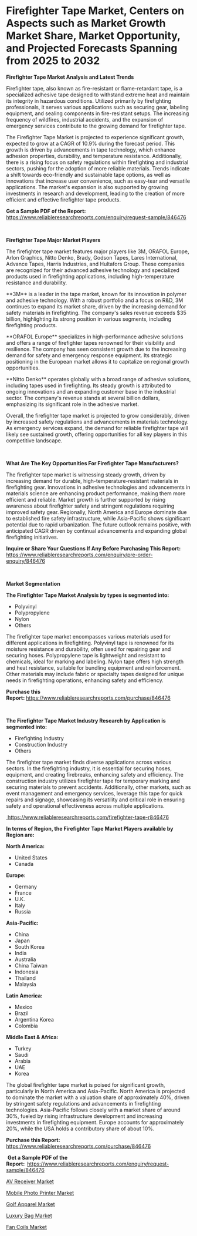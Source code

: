 <p><h1>Firefighter Tape Market, Centers on Aspects such as Market Growth Market Share, Market Opportunity, and Projected Forecasts Spanning from 2025 to 2032</h1></p><p><strong>Firefighter Tape Market Analysis and Latest Trends</strong></p>
<p><p>Firefighter tape, also known as fire-resistant or flame-retardant tape, is a specialized adhesive tape designed to withstand extreme heat and maintain its integrity in hazardous conditions. Utilized primarily by firefighting professionals, it serves various applications such as securing gear, labeling equipment, and sealing components in fire-resistant setups. The increasing frequency of wildfires, industrial accidents, and the expansion of emergency services contribute to the growing demand for firefighter tape.</p><p>The Firefighter Tape Market is projected to experience significant growth, expected to grow at a CAGR of 10.9% during the forecast period. This growth is driven by advancements in tape technology, which enhance adhesion properties, durability, and temperature resistance. Additionally, there is a rising focus on safety regulations within firefighting and industrial sectors, pushing for the adoption of more reliable materials. Trends indicate a shift towards eco-friendly and sustainable tape options, as well as innovations that increase user convenience, such as easy-tear and versatile applications. The market's expansion is also supported by growing investments in research and development, leading to the creation of more efficient and effective firefighter tape products.</p></p>
<p><strong>Get a Sample PDF of the Report:&nbsp;</strong> <a href="https://www.reliableresearchreports.com/enquiry/request-sample/846476?utm_campaign=115&utm_medium=2&utm_source=Github&utm_content=ia&utm_term=06022025&utm_id=firefighter-tape">https://www.reliableresearchreports.com/enquiry/request-sample/846476</a></p>
<p>&nbsp;</p>
<p><strong>Firefighter Tape Major Market Players</strong></p>
<p><p>The firefighter tape market features major players like 3M, ORAFOL Europe, Arlon Graphics, Nitto Denko, Brady, Godson Tapes, Lares International, Advance Tapes, Harris Industries, and Hultafors Group. These companies are recognized for their advanced adhesive technology and specialized products used in firefighting applications, including high-temperature resistance and durability.</p><p>**3M** is a leader in the tape market, known for its innovation in polymer and adhesive technology. With a robust portfolio and a focus on R&D, 3M continues to expand its market share, driven by the increasing demand for safety materials in firefighting. The company's sales revenue exceeds $35 billion, highlighting its strong position in various segments, including firefighting products.</p><p>**ORAFOL Europe** specializes in high-performance adhesive solutions and offers a range of firefighter tapes renowned for their visibility and resilience. The company has seen consistent growth due to the increasing demand for safety and emergency response equipment. Its strategic positioning in the European market allows it to capitalize on regional growth opportunities.</p><p>**Nitto Denko** operates globally with a broad range of adhesive solutions, including tapes used in firefighting. Its steady growth is attributed to ongoing innovations and an expanding customer base in the industrial sector. The company's revenue stands at several billion dollars, emphasizing its significant role in the adhesive market.</p><p>Overall, the firefighter tape market is projected to grow considerably, driven by increased safety regulations and advancements in materials technology. As emergency services expand, the demand for reliable firefighter tape will likely see sustained growth, offering opportunities for all key players in this competitive landscape.</p></p>
<p>&nbsp;</p>
<p><strong>What Are The Key Opportunities For Firefighter Tape Manufacturers?</strong></p>
<p><p>The firefighter tape market is witnessing steady growth, driven by increasing demand for durable, high-temperature-resistant materials in firefighting gear. Innovations in adhesive technologies and advancements in materials science are enhancing product performance, making them more efficient and reliable. Market growth is further supported by rising awareness about firefighter safety and stringent regulations requiring improved safety gear. Regionally, North America and Europe dominate due to established fire safety infrastructure, while Asia-Pacific shows significant potential due to rapid urbanization. The future outlook remains positive, with anticipated CAGR driven by continual advancements and expanding global firefighting initiatives.</p></p>
<p><strong>Inquire or Share Your Questions If Any Before Purchasing This Report:</strong> <a href="https://www.reliableresearchreports.com/enquiry/pre-order-enquiry/846476?utm_campaign=115&utm_medium=2&utm_source=Github&utm_content=ia&utm_term=06022025&utm_id=firefighter-tape">https://www.reliableresearchreports.com/enquiry/pre-order-enquiry/846476</a></p>
<p>&nbsp;</p>
<p><strong>Market Segmentation</strong></p>
<p><strong>The Firefighter Tape Market Analysis by types is segmented into:</strong></p>
<p><ul><li>Polyvinyl</li><li>Polypropylene</li><li>Nylon</li><li>Others</li></ul></p>
<p><p>The firefighter tape market encompasses various materials used for different applications in firefighting. Polyvinyl tape is renowned for its moisture resistance and durability, often used for repairing gear and securing hoses. Polypropylene tape is lightweight and resistant to chemicals, ideal for marking and labeling. Nylon tape offers high strength and heat resistance, suitable for bundling equipment and reinforcement. Other materials may include fabric or specialty tapes designed for unique needs in firefighting operations, enhancing safety and efficiency.</p></p>
<p><strong>Purchase this Report:&nbsp;</strong><a href="https://www.reliableresearchreports.com/purchase/846476?utm_campaign=115&utm_medium=2&utm_source=Github&utm_content=ia&utm_term=06022025&utm_id=firefighter-tape">https://www.reliableresearchreports.com/purchase/846476</a></p>
<p>&nbsp;</p>
<p><strong>The Firefighter Tape Market Industry Research by Application is segmented into:</strong></p>
<p><ul><li>Firefighting Industry</li><li>Construction Industry</li><li>Others</li></ul></p>
<p><p>The firefighter tape market finds diverse applications across various sectors. In the firefighting industry, it is essential for securing hoses, equipment, and creating firebreaks, enhancing safety and efficiency. The construction industry utilizes firefighter tape for temporary marking and securing materials to prevent accidents. Additionally, other markets, such as event management and emergency services, leverage this tape for quick repairs and signage, showcasing its versatility and critical role in ensuring safety and operational effectiveness across multiple applications.</p></p>
<p><a href="https://www.reliableresearchreports.com/firefighter-tape-r846476?utm_campaign=115&utm_medium=2&utm_source=Github&utm_content=ia&utm_term=06022025&utm_id=firefighter-tape">&nbsp;https://www.reliableresearchreports.com/firefighter-tape-r846476</a></p>
<p><strong>In terms of Region, the Firefighter Tape Market Players available by Region are:</strong></p>
<p>
    <p> <strong> North America: </strong>
        <ul>
            <li>United States</li>
            <li>Canada</li>
        </ul>
        </p> 
    <p> <strong> Europe: </strong>
        <ul>
            <li>Germany</li>
            <li>France</li>
            <li>U.K.</li>
            <li>Italy</li>
            <li>Russia</li>
        </ul>
        </p> 
    <p> <strong> Asia-Pacific: </strong>
        <ul>
            <li>China</li>
            <li>Japan</li>
            <li>South Korea</li>
            <li>India</li>
            <li>Australia</li>
            <li>China Taiwan</li>
            <li>Indonesia</li>
            <li>Thailand</li>
            <li>Malaysia</li>
        </ul>
        </p> 
    <p> <strong> Latin America: </strong>
        <ul>
            <li>Mexico</li>
            <li>Brazil</li>
            <li>Argentina Korea</li>
            <li>Colombia</li>
        </ul>
        </p> 
    <p> <strong> Middle East & Africa: </strong>
        <ul>
            <li>Turkey</li>
            <li>Saudi</li>
            <li>Arabia</li>
            <li>UAE</li>
            <li>Korea</li>
        </ul>
    </p>
    </p>
<p><p>The global firefighter tape market is poised for significant growth, particularly in North America and Asia-Pacific. North America is projected to dominate the market with a valuation share of approximately 40%, driven by stringent safety regulations and advancements in firefighting technologies. Asia-Pacific follows closely with a market share of around 30%, fueled by rising infrastructure development and increasing investments in firefighting equipment. Europe accounts for approximately 20%, while the USA holds a contributory share of about 10%.</p></p>
<p><strong>Purchase this Report: </strong><a href="https://www.reliableresearchreports.com/purchase/846476?utm_campaign=115&utm_medium=2&utm_source=Github&utm_content=ia&utm_term=06022025&utm_id=firefighter-tape">https://www.reliableresearchreports.com/purchase/846476</a></p>
<p>&nbsp;<strong>Get a Sample PDF of the Report:&nbsp;&nbsp;</strong><a href="https://www.reliableresearchreports.com/enquiry/request-sample/846476?utm_campaign=115&utm_medium=2&utm_source=Github&utm_content=ia&utm_term=06022025&utm_id=firefighter-tape">https://www.reliableresearchreports.com/enquiry/request-sample/846476</a></p>
<p><strong></strong></p>
<p><p><a href="https://github.com/bensemilia864/Market-Research-Report-List-1/blob/main/av-receiver-market.md?utm_campaign=115&utm_medium=2&utm_source=Github&utm_content=ia&utm_term=06022025&utm_id=firefighter-tape">AV Receiver Market</a></p><p><a href="https://github.com/sungbruington660/Market-Research-Report-List-1/blob/main/mobile-photo-printer-market.md?utm_campaign=115&utm_medium=2&utm_source=Github&utm_content=ia&utm_term=06022025&utm_id=firefighter-tape">Mobile Photo Printer Market</a></p><p><a href="https://github.com/adyawafurber1/Market-Research-Report-List-1/blob/main/golf-apparel-market.md?utm_campaign=115&utm_medium=2&utm_source=Github&utm_content=ia&utm_term=06022025&utm_id=firefighter-tape">Golf Apparel Market</a></p><p><a href="https://github.com/pimanoruman/Market-Research-Report-List-1/blob/main/luxury-bag-market.md?utm_campaign=115&utm_medium=2&utm_source=Github&utm_content=ia&utm_term=06022025&utm_id=firefighter-tape">Luxury Bag Market</a></p><p><a href="https://github.com/arnoldannice0/Market-Research-Report-List-1/blob/main/fan-coils-market.md?utm_campaign=115&utm_medium=2&utm_source=Github&utm_content=ia&utm_term=06022025&utm_id=firefighter-tape">Fan Coils Market</a></p></p>